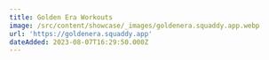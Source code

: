 ```yaml
---
title: Golden Era Workouts
image: /src/content/showcase/_images/goldenera.squaddy.app.webp
url: 'https://goldenera.squaddy.app'
dateAdded: 2023-08-07T16:29:50.000Z
---
```


